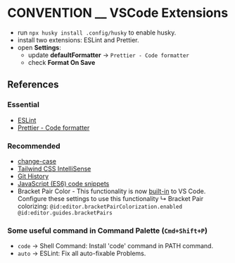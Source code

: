 # CONVENTION \_\_ VSCode Extensions

- run `npx husky install .config/husky` to enable husky.
- install two extensions: ESLint and Prettier.
- open **Settings**:
  - update **defaultFormatter** → `Prettier - Code formatter`
  - check **Format On Save**

## References

### Essential

- [ESLint](https://marketplace.visualstudio.com/items?itemName=dbaeumer.vscode-eslint)
- [Prettier - Code formatter](https://marketplace.visualstudio.com/items?itemName=esbenp.prettier-vscode)

### Recommended

- [change-case](https://marketplace.visualstudio.com/items?itemName=wmaurer.change-case)
- [Tailwind CSS IntelliSense](https://marketplace.visualstudio.com/items?itemName=bradlc.vscode-tailwindcss)
- [Git History](https://marketplace.visualstudio.com/items?itemName=donjayamanne.githistory)
- [JavaScript (ES6) code snippets](https://marketplace.visualstudio.com/items?itemName=xabikos.JavaScriptSnippets)
- Bracket Pair Color - This functionality is now [built-in](https://code.visualstudio.com/blogs/2021/09/29/bracket-pair-colorization) to VS Code. Configure these settings to use this functionality
  ↳ Bracket Pair colorizing: `@id:editor.bracketPairColorization.enabled @id:editor.guides.bracketPairs`

### Some useful command in Command Palette (`Cmd+Shift+P`)

- `code` → Shell Command: Install 'code' command in PATH command.
- `auto` → ESLint: Fix all auto-fixable Problems.
